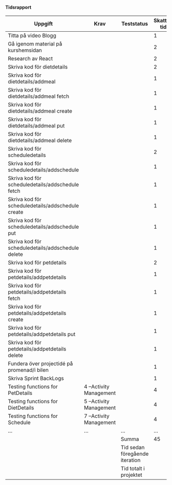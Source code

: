 #### Tidsrapport

| Uppgift                                            | Krav                  | Teststatus                        | Skattad tid | Verklig tid |
|----------------------------------------------------|-----------------------|-----------------------------------|-------------|-------------|
| Titta på video Blogg                               |                       |                                   | 1           |             |
| Gå igenom material på kurshemsidan                 |                       |                                   | 2           |             |
| Research av React                                  |                       |                                   | 2           |             |
| Skriva kod för dietdetails                         |                       |                                   | 2           |             |
| Skriva kod för dietdetails/addmeal                 |                       |                                   | 1           |             |
| Skriva kod för dietdetails/addmeal  fetch          |                       |                                   | 1           |             |
| Skriva kod för dietdetails/addmeal  create         |                       |                                   | 1           |             |
| Skriva kod för dietdetails/addmeal  put            |                       |                                   | 1           |             |
| Skriva kod för dietdetails/addmeal  delete         |                       |                                   | 1           |             |
| Skriva kod för scheduledetails                     |                       |                                   | 2           |             |
| Skriva kod för scheduledetails/addschedule         |                       |                                   | 1           |             |
| Skriva kod för scheduledetails/addschedule  fetch  |                       |                                   | 1           |             |
| Skriva kod för scheduledetails/addschedule  create |                       |                                   | 1           |             |
| Skriva kod för scheduledetails/addschedule  put    |                       |                                   | 1           |             |
| Skriva kod för scheduledetails/addschedule  delete |                       |                                   | 1           |             |
| Skriva kod för petdetails                          |                       |                                   | 2           |             |
| Skriva kod för petdetails/addpetdetails            |                       |                                   | 1           |             |
| Skriva kod för petdetails/addpetdetails fetch      |                       |                                   | 1           |             |
| Skriva kod för petdetails/addpetdetails create     |                       |                                   | 1           |             |
| Skriva kod för petdetails/addpetdetails  put       |                       |                                   | 1           |             |
| Skriva kod för petdetails/addpetdetails  delete    |                       |                                   | 1           |             |
| Fundera över projectidé på promenad/i bilen        |                       |                                   | 1           |             |
| Skriva Sprint BackLogs                             |                       |                                   | 1           |             |
| Testing functions for PetDetails                   | 4 –Activity Management|                                   | 4           |             |
| Testing functions for DietDetails                  | 5 –Activity Management|                                   | 4           |             |
| Testing functions for Schedule                     | 7 –Activity Management|                                   | 4           |             |
| …                                                  | …                     | …                                 | …           | …           |
|                                                    |                       | Summa                             | 45          |             |
|                                                    |                       | Tid sedan föregående iteration    |             |         141 |
|                                                    |                       | Tid totalt i projektet            |             |             |